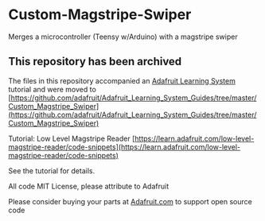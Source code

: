 # Custom-Magstripe-Swiper
Merges a microcontroller (Teensy w/Arduino) with a magstripe swiper

## This repository has been archived

The files in this repository accompanied an [Adafruit Learning System](https://learn.adafruit.com) tutorial
and were moved to [https://github.com/adafruit/Adafruit_Learning_System_Guides/tree/master/Custom_Magstripe_Swiper](https://github.com/adafruit/Adafruit_Learning_System_Guides/tree/master/Custom_Magstripe_Swiper)

Tutorial: Low Level Magstripe Reader [https://learn.adafruit.com/low-level-magstripe-reader/code-snippets](https://learn.adafruit.com/low-level-magstripe-reader/code-snippets)

See the tutorial for details.

All code MIT License, please attribute to Adafruit

Please consider buying your parts at [Adafruit.com](https://www.adafruit.com) to support open source code
